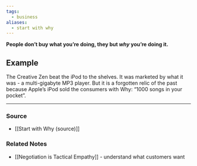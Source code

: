 ```yaml
---
tags:
  - business
aliases:
  - start with why
---
```

**People don’t buy what you’re doing, they but *why* you’re doing it.**

## Example

The Creative Zen beat the iPod to the shelves. It was marketed by what it was - a multi-gigabyte MP3 player. But it is a forgotten relic of the past because Apple’s iPod sold the consumers with Why: “1000 songs in your pocket”.

---
### Source
- [[Start with Why (source)]]
### Related Notes
- [[Negotiation is Tactical Empathy]] - understand what customers want